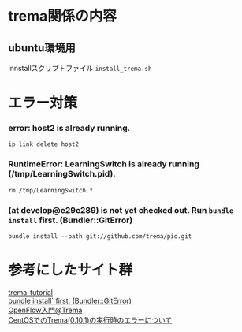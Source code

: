 # trema関係の内容

## ubuntu環境用
innstallスクリプトファイル
`install_trema.sh`

# エラー対策
### error: host2 is already running.
`ip link delete host2`
### RuntimeError: LearningSwitch is already running (/tmp/LearningSwitch.pid).
`rm /tmp/LearningSwitch.*`

### (at develop@e29c289) is not yet checked out. Run `bundle install` first. (Bundler::GitError)
`bundle install --path git://github.com/trema/pio.git`


# 参考にしたサイト群
[trema-tutorial](https://yasuhito.github.io/trema-book/)  
[bundle install` first. (Bundler::GitError)](https://gist.github.com/shiv3/f5e8cf9ca0402111e0ffa15b8342de73)  
[OpenFlow入門@Trema](https://qiita.com/nl0_blu/items/2e270a3a46b6a785d2ab)  
[CentOSでのTrema(0.10.1)の実行時のエラーについて](https://ja.stackoverflow.com/questions/45524/centosでのtrema0-10-1の実行時のエラーについて/45525#45525)  